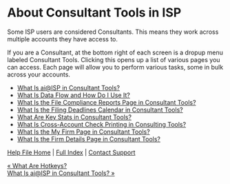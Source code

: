 About Consultant Tools in ISP
==========

Some ISP users are considered Consultants. This means they work across multiple accounts they have access to. 

If you are a Consultant, at the bottom right of each screen is a dropup menu labeled Consultant Tools. Clicking this opens up a list of various pages you can access. Each page will allow you to perform various tasks, some in bulk across your accounts.

* [What Is ai@ISP in Consultant Tools?](https://ispolitical.com/What-Is-ai-ISP-in-Consultant-Tools)
* [What Is Data Flow and How Do I Use It?](https://ispolitical.com/What-Is-Data-Flow-and-How-Do-I-Use-It)
* [What Is the File Compliance Reports Page in Consultant Tools?](https://ispolitical.com/What-Is-the-File-Compliance-Reports-Page-in-Consultant-Tools)
* [What Is the Filing Deadlines Calendar in Consultant Tools?](https://ispolitical.com/What-Is-the-Filing-Deadlines-Calendar-in-Consultant-Tools)
* [What Are Key Stats in Consultant Tools?](https://ispolitical.com/What-Are-Key-Stats-in-Consultant-Tools)
* [What Is Cross-Account Check Printing in Consulting Tools?](https://ispolitical.com/What-Is-Cross-Account-Check-Printing-in-Consulting-Tools)
* [What Is the My Firm Page in Consultant Tools?](https://ispolitical.com/What-Is-the-My-Firm-Page-in-Consultant-Tools)
* [What Is the Firm Details Page in Consultant Tools?](https://ispolitical.com/What-Is-the-Firm-Details-Page-in-Consultant-Tools)

[Help File Home](/help/) | [Full Index](/Help-File-Directory/) | [Contact Support](mailto:support@ISPolitical.com)

[« What Are Hotkeys?](/What-Are-Hotkeys)  
[What Is ai@ISP in Consultant Tools? »](/What-Is-ai-ISP-in-Consultant-Tools)